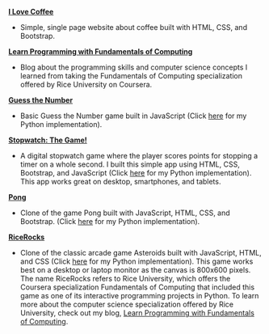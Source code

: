 
<a href="https://kyleyasumiishi.github.io/Web-Development/coffee.html" target="_blank"><strong>I Love Coffee</strong></a>
<ul><li>Simple, single page website about coffee built with HTML, CSS, and Bootstrap.</li></ul>

<a href="https://kyleyasumiishi.github.io/Web-Development/Fund_of_Computing/index.html" target="_blank"><strong>Learn Programming with Fundamentals of Computing</strong></a>
<ul><li>Blog about the programming skills and computer science concepts I learned from taking the Fundamentals of Computing specialization offered by Rice University on Coursera.</li></ul>

<a href="https://kyleyasumiishi.github.io/Web-Development/Guess_Number/guess_number.html" target="_blank"><strong>Guess the Number</strong></a>
<ul><li>Basic Guess the Number game built in JavaScript (Click <a href="https://kyleyasumiishi.github.io/Web-Development/Fund_of_Computing/iipp/iipp-week2.html">here</a> for my Python implementation).</li></ul>

<a href="https://kyleyasumiishi.github.io/Web-Development/Stopwatch/index.html" target="_blank"><strong>Stopwatch: The Game!</strong></a>
<ul><li>A digital stopwatch game where the player scores points for stopping a timer on a whole second. I built this simple app using HTML, CSS, Bootstrap, and JavaScript (Click <a href="https://github.com/kyleyasumiishi/Fundamentals_of_Computing/blob/master/IIPP/stopwatch.py" target="_blank">here</a> for my Python implementation). This app works great on desktop, smartphones, and tablets.</li></ul> 

<a href="https://kyleyasumiishi.github.io/Web-Development/Pong/" target="_blank"><strong>Pong</strong></a>
<ul><li>Clone of the game Pong built with JavaScript, HTML, CSS, and Bootstrap. (Click <a href="https://github.com/kyleyasumiishi/Fundamentals_of_Computing/blob/master/IIPP/pong.py" target="_blank">here</a> for my Python implementation).</li></ul>

<a href="https://kyleyasumiishi.github.io/Web-Development/RiceRocks/" target="_blank"><strong>RiceRocks</strong></a>
<ul><li>Clone of the classic arcade game Asteroids built with JavaScript, HTML, and CSS (Click <a href="https://github.com/kyleyasumiishi/Fundamentals_of_Computing/blob/master/IIPP/rice_rocks.py" target="_blank">here</a> for my Python implementation). This game works best on a desktop or laptop monitor as the canvas is 800x600 pixels. The name RiceRocks refers to Rice University, which offers the Coursera specialization Fundamentals of Computing that included this game as one of its interactive programming projects in Python. To learn more about the computer science specialization offered by Rice University, check out my blog, <a href="https://kyleyasumiishi.github.io/Web-Development/Fund_of_Computing/index.html" target="_blank">Learn Programming with Fundamentals of Computing</a>.</li></ul>
